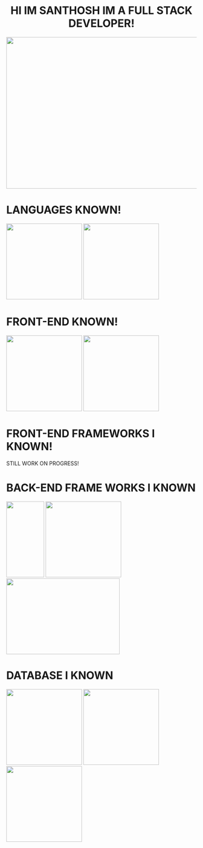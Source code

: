<CENTER><H1>HI IM SANTHOSH IM A FULL STACK DEVELOPER!</H1></CENTER>


<CENTER><IMG height=400px width=600px SRC="https://i.pinimg.com/originals/34/d8/5d/34d85dfe1d4d4d4d82edb03c007bbeb5.gif"></CENTER>



<DIV><H1>LANGUAGES KNOWN!</H1>


<IMG height=200px width=200px SRC="https://upload.wikimedia.org/wikipedia/commons/thumb/c/c3/Python-logo-notext.svg/1869px-Python-logo-notext.svg.png">
<IMG height=200px width=200px SRC="https://www.svgrepo.com/show/303206/javascript-logo.svg">


</DIV>
<DIV><H1>FRONT-END KNOWN!</H1>

<IMG height=200px width=200px SRC="https://cdn-icons-png.freepik.com/512/1532/1532556.png">
<IMG height=200px width=200px SRC="https://cdn-icons-png.freepik.com/512/5968/5968242.png">



</DIV>

<DIV><H1>FRONT-END FRAMEWORKS I KNOWN!</H1>


STILL WORK ON PROGRESS!


</DIV>


<DIV>
  <H1> BACK-END FRAME WORKS I KNOWN</H1>

<IMG height=200px width=100px SRC="https://www.svgrepo.com/show/353657/django-icon.svg">
<IMG height=200px width=200px SRC="https://www.nextontop.com/assets/img/services/web/expressjs.svg">
<IMG height=200px width=300px SRC="https://upload.wikimedia.org/wikipedia/commons/thumb/d/d9/Node.js_logo.svg/1024px-Node.js_logo.svg.png">

</DIV>


<DIV>
  <H1>DATABASE I KNOWN </H1>
  
<IMG height=200px width=200px SRC="https://w7.pngwing.com/pngs/747/798/png-transparent-mysql-logo-mysql-database-web-development-computer-software-dolphin-marine-mammal-animals-text-thumbnail.png">
<IMG height=200px width=200px SRC="https://cdn.icon-icons.com/icons2/2415/PNG/512/mongodb_original_wordmark_logo_icon_146425.png">


</DIV>


<IMG height=200px width=200px SRC="https://i.pinimg.com/originals/13/ff/36/13ff36e36fcd3be1f03322383b5e6a63.gif">







